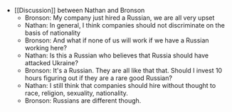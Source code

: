 - [[Discussion]] between Nathan and Bronson
	- Bronson: My company just hired a Russian, we are all very upset
	- Nathan: In general, I think companies should not discriminate on the basis of nationality
	- Bronson: And what if none of us will work if we have a Russian working here?
	- Nathan: Is this a Russian who believes that Russia should have attacked Ukraine?
	- Bronson: It's a Russian. They are all like that that. Should I invest 10 hours figuring out if they are a rare good Russian?
	- Nathan: I still think that companies should hire without thought to race, religion, sexuality, nationality.
	- Bronson: Russians are different though.